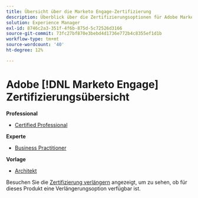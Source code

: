 ```yaml
---
title: Übersicht über die Marketo Engage-Zertifizierung
description: Überblick über die Zertifizierungsoptionen für Adobe Marketo Engage
solution: Experience Manager
exl-id: 8746c2a3-351f-4f6b-875d-5c72526d3166
source-git-commit: 73fc27bf870e3bebd4d1736e772b4c8355ef1d1b
workflow-type: tm+mt
source-wordcount: '40'
ht-degree: 12%

---
```


# Adobe [!DNL Marketo Engage] Zertifizierungsübersicht

**Professional**

* [Certified Professional](/help/certifications/ame/ame-p.md) <!--AD0-E555-->

**Experte**

* [Business Practitioner](/help/certifications/ame/ame-e-business.md) <!--AD0-E559-->

**Vorlage**

* [Architekt](/help/certifications/ame/ame-m-architect-23-08.md) <!--AD0-E560-->

Besuchen Sie die [Zertifizierung verlängern](/help/certifications/renew.md) angezeigt, um zu sehen, ob für dieses Produkt eine Verlängerungsoption verfügbar ist.
